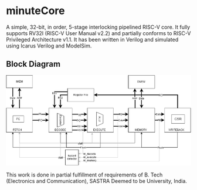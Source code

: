 # minuteCore
A simple, 32-bit, in order, 5-stage interlocking pipelined RISC-V core. It fully supports RV32I (RISC-V User Manual v2.2) and partially conforms to RISC-V Privileged Architecture v1.1. It has been written in Verilog and simulated using Icarus Verilog and ModelSim.

## Block Diagram

![Block Diagram of minuteCore](./images/block-diagram.png)

This work is done in partial fulfillment of requirements of B. Tech (Electronics and Communication), SASTRA Deemed to be University, India.
